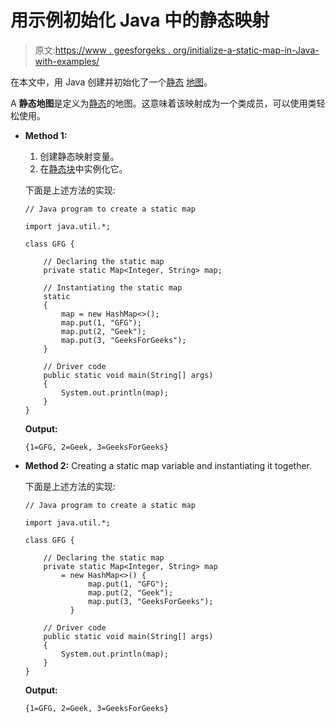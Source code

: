 # 用示例初始化 Java 中的静态映射

> 原文:[https://www . geesforgeks . org/initialize-a-static-map-in-Java-with-examples/](https://www.geeksforgeeks.org/initialize-a-static-map-in-java-with-examples/)

在本文中，用 Java 创建并初始化了一个[静态](https://www.geeksforgeeks.org/static-keyword-java/) [地图](https://www.geeksforgeeks.org/map-interface-java-examples/)。

A **静态地图**是定义为[静态](https://www.geeksforgeeks.org/static-keyword-java/)的地图。这意味着该映射成为一个类成员，可以使用类轻松使用。

*   **Method 1:**
    1.  创建静态映射变量。
    2.  在[静态块](https://www.geeksforgeeks.org/g-fact-79/)中实例化它。

    下面是上述方法的实现:

    ```
    // Java program to create a static map

    import java.util.*;

    class GFG {

        // Declaring the static map
        private static Map<Integer, String> map;

        // Instantiating the static map
        static
        {
            map = new HashMap<>();
            map.put(1, "GFG");
            map.put(2, "Geek");
            map.put(3, "GeeksForGeeks");
        }

        // Driver code
        public static void main(String[] args)
        {
            System.out.println(map);
        }
    }
    ```

    **Output:**

    ```
    {1=GFG, 2=Geek, 3=GeeksForGeeks}

    ```

*   **Method 2:** Creating a static map variable and instantiating it together.

    下面是上述方法的实现:

    ```
    // Java program to create a static map

    import java.util.*;

    class GFG {

        // Declaring the static map
        private static Map<Integer, String> map
            = new HashMap<>() {
                  map.put(1, "GFG");
                  map.put(2, "Geek");
                  map.put(3, "GeeksForGeeks");
              }

        // Driver code
        public static void main(String[] args)
        {
            System.out.println(map);
        }
    }
    ```

    **Output:**

    ```
    {1=GFG, 2=Geek, 3=GeeksForGeeks}

    ```